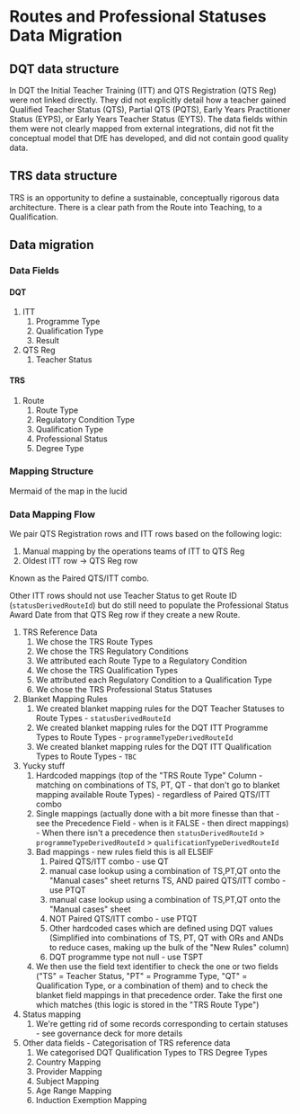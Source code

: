 # Routes and Professional Statuses Data Migration

## DQT data structure

In DQT the Initial Teacher Training (ITT) and QTS Registration (QTS Reg) were not linked directly. They did not explicitly detail how a teacher gained Qualified Teacher Status (QTS), Partial QTS (PQTS), Early Years Practitioner Status (EYPS), or Early Years Teacher Status (EYTS). The data fields within them were not clearly mapped from external integrations, did not fit the conceptual model that DfE has developed, and did not contain good quality data.

## TRS data structure

TRS is an opportunity to define a sustainable, conceptually rigorous data architecture. There is a clear path from the Route into Teaching, to a Qualification.

## Data migration

### Data Fields

#### DQT

1. ITT
   1. Programme Type
   2. Qualification Type
   3. Result
2. QTS Reg
   1. Teacher Status

#### TRS

1. Route
   1. Route Type
   2. Regulatory Condition Type
   3. Qualification Type
   4. Professional Status
   5. Degree Type

### Mapping Structure

Mermaid of the map in the lucid

### Data Mapping Flow

We pair QTS Registration rows and ITT rows based on the following logic:

1. Manual mapping by the operations teams of ITT to QTS Reg
2. Oldest ITT row -> QTS Reg row

Known as the Paired QTS/ITT combo.

Other ITT rows should not use Teacher Status to get Route ID (`statusDerivedRouteId`) but do still need to populate the Professional Status Award Date from that QTS Reg row if they create a new Route.

1. TRS Reference Data
   1. We chose the TRS Route Types
   2. We chose the TRS Regulatory Conditions
   3. We attributed each Route Type to a Regulatory Condition
   4. We chose the TRS Qualification Types
   5. We attributed each Regulatory Condition to a Qualification Type
   6. We chose the TRS Professional Status Statuses
2. Blanket Mapping Rules
   1. We created blanket mapping rules for the DQT Teacher Statuses to Route Types - `statusDerivedRouteId`
   2. We created blanket mapping rules for the DQT ITT Programme Types to Route Types - `programmeTypeDerivedRouteId`
   3. We created blanket mapping rules for the DQT ITT Qualification Types to Route Types - `TBC`
3. Yucky stuff
   1. Hardcoded mappings (top of the "TRS Route Type" Column - matching on combinations of TS, PT, QT - that don't go to blanket mapping available Route Types) - regardless of Paired QTS/ITT combo
   2. Single mappings (actually done with a bit more finesse than that - see the Precedence Field - when is it FALSE - then direct mappings) - When there isn't a precedence then `statusDerivedRouteId` > `programmeTypeDerivedRouteId` > `qualificationTypeDerivedRouteId`
   3. Bad mappings - new rules field this is all ELSEIF
      1. Paired QTS/ITT combo - use QT
      2. manual case lookup using a combination of TS,PT,QT onto the "Manual cases" sheet returns TS, AND paired QTS/ITT combo - use PTQT
      3. manual case lookup using a combination of TS,PT,QT onto the "Manual cases" sheet
      4. NOT Paired QTS/ITT combo - use PTQT
      5. Other hardcoded cases which are defined using DQT values (Simplified into combinations of TS, PT, QT with ORs and ANDs to reduce cases, making up the bulk of the "New Rules" column)
      6. DQT programme type not null - use TSPT
   4. We then use the field text identifier to check the one or two fields ("TS" = Teacher Status, "PT" = Programme Type, "QT" = Qualification Type, or a combination of them) and to check the blanket field mappings in that precedence order. Take the first one which matches (this logic is stored in the "TRS Route Type")
4. Status mapping
   1. We're getting rid of some records corresponding to certain statuses - see governance deck for more details
5. Other data fields - Categorisation of TRS reference data
   1. We categorised DQT Qualification Types to TRS Degree Types
   2. Country Mapping
   3. Provider Mapping
   4. Subject Mapping
   5. Age Range Mapping
   6. Induction Exemption Mapping
